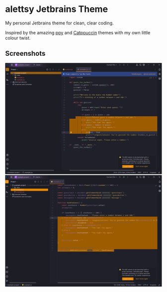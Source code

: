 # alettsy Jetbrains Theme

<!-- Plugin description -->
My personal Jetbrains theme for clean, clear coding.

Inspired by 
the amazing [ppy](https://github.com/peppy/ppy-jetbrains-theme) 
and [Catppuccin](https://github.com/catppuccin/jetbrains) themes 
with my own little colour twist.
<!-- Plugin description end -->

## Screenshots

[![PY Screenshot](py_screenshot.png)](py_screenshot.png)
[![JS Screenshot](js_screenshot.png)](js_screenshot.png)

